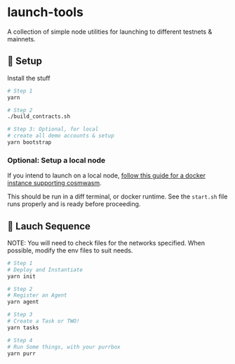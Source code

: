 # launch-tools

A collection of simple node utilities for launching to different testnets & mainnets.

## 💅 Setup

Install the stuff

```bash
# Step 1
yarn

# Step 2
./build_contracts.sh

# Step 3: Optional, for local
# create all demo accounts & setup
yarn bootstrap
```

### Optional: Setup a local node

If you intend to launch on a local node, [follow this guide for a docker instance supporting cosmwasm](https://github.com/cosmos/cosmjs/tree/main/scripts/wasmd).

This should be run in a diff terminal, or docker runtime. See the `start.sh` file runs properly and is ready before proceeding.

## 🚀 Lauch Sequence

NOTE: You will need to check files for the networks specified. When possible, modify the env files to suit needs.

```bash
# Step 1
# Deploy and Instantiate
yarn init

# Step 2
# Register an Agent
yarn agent

# Step 3
# Create a Task or TWO!
yarn tasks

# Step 4
# Run Some things, with your purrbox
yarn purr
```
